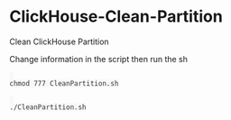# ClickHouse-Clean-Partition
Clean ClickHouse Partition


Change information in the script then run the sh


<pre id="example"><code class="language-lang"  style="color: #333; background: #f8f8f8;"> 
chmod 777 CleanPartition.sh
</code></pre>


<pre id="example"><code class="language-lang"  style="color: #333; background: #f8f8f8;"> 
./CleanPartition.sh
</code></pre>
